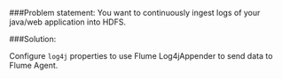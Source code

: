 ###Problem statement:
You want to continuously ingest logs of your java/web application into HDFS.

###Solution:

Configure `log4j` properties to use Flume Log4jAppender to send data to Flume Agent.



